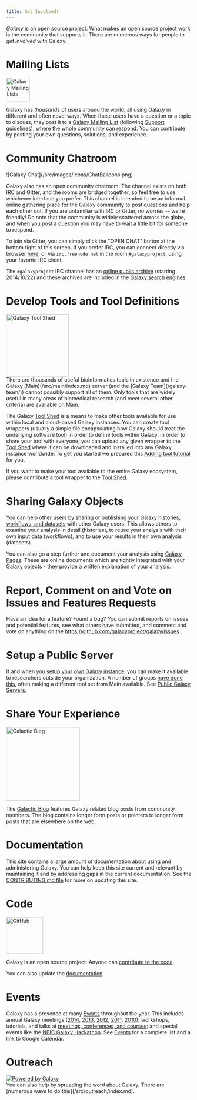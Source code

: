 ```yaml
---
title: Get Involved!
---
```

*Galaxy* is an open source project.  What makes an open source project work is the community that supports it.  There are numerous ways for people to *get involved* with Galaxy.

# Mailing Lists

<div class='left'><a href='/src/mailing-lists/index.md'><img src="/src/images/logos/MailmanLogoSmall.png" alt="Galaxy Mailing Lists" width="64" /></a></div>

Galaxy has *thousands* of users around the world, all using Galaxy in different
and often novel ways.  When these users have a question or a topic to discuss,
they post it to a [Galaxy Mailing List](/src/mailing-lists/index.md) (following
[Support](/src/support/index.md) guidelines), where the whole community can
respond.  You can contribute by posting your own questions, solutions, and
experience.


# Community Chatroom

<div class='right'>![Galaxy Chat](/src/images/icons/ChatBalloons.png)</div>

Galaxy also has an open community chatroom.  The channel exists on both IRC and
Gitter, and the rooms are bridged together, so feel free to use whichever
interface you prefer.  This channel is intended to be an informal online
gathering place for the Galaxy community to post questions and help each other
out.  If you are unfamiliar with IRC or Gitter, no worries -- we're friendly!
Do note that the community is widely scattered across the globe, and when you
post a question you may have to wait a little bit for someone to respond.

To join via Gitter, you can simply click the "OPEN CHAT" button at the bottom
right of this screen.  If you prefer IRC, you can connect directly via browser
[here](http://webchat.freenode.net/?channels=#galaxyproject), or via
`irc.freenode.net` in the room `#galaxyproject`, using your favorite IRC
client.


The `#galaxyproject` IRC channel has an [online public
archive](https://botbot.me/freenode/galaxyproject/) (starting 2014/10/22) and
these archives are included in the [Galaxy search
engines](https://galaxyproject.org/search/).


# Develop Tools and Tool Definitions

<div class='right'><a href='/src/toolshed/index.md'><img src="/src/images/logos/ToolShed.jpg" alt="Galaxy Tool Shed" width="170" /></a></div>
There are thousands of useful bioinformatics tools in existence and the Galaxy [Main](/src/main/index.md) server (and the [Galaxy Team](/galaxy-team/)) cannot possibly support all of them.  Only tools that are widely useful in many areas of biomedical research (and meet several other criteria) are available on Main.

The Galaxy [Tool Shed](/src/toolshed/index.md) is a means to make other tools available for use within local and cloud-based Galaxy instances.  You can create tool wrappers (usually a simple file encapsulating how Galaxy should treat the underlying software tool) in order to define tools within Galaxy.  In order to share your tool with everyone, you can upload any given wrapper to the [Tool Shed](/src/toolshed/index.md) where it can be downloaded and installed into any Galaxy instance worldwide. To get you started we prepared this [Adding tool tutorial](/src/admin/tools/add-tool-tutorial/index.md) for you.

If you want to make your tool available to the entire Galaxy ecosystem, please contribute a tool wrapper to the [Tool Shed](/src/toolshed/index.md).

# Sharing Galaxy Objects

You can help other users by [sharing or publishing your Galaxy histories, workflows, and datasets](/src/learn/share/index.md) with other Galaxy users.  This allows others to examine your analysis in detail (histories), to reuse your analysis with their own input data (workflows), and to use your results in their own analysis (datasets).

You can also go a step further and document your analysis using [Galaxy Pages](/src/learn/galaxy-pages/index.md).  These are online documents which are tightly integrated with your Galaxy objects - they provide a written explanation of your analysis.

# Report, Comment on and Vote on Issues and Features Requests

Have an idea for a feature?  Found a bug?  You can submit reports on issues and potential features, see what others have submitted, and comment and vote on anything on the https://github.com/galaxyproject/galaxy/issues .

# Setup a Public Server

If and when you [setup your own Galaxy instance](/src/admin/get-galaxy/index.md), you can make it available to researchers outside your organization.  A number of groups [have done this](/src/use/index.md), often making a different tool set from Main available.  See [Public Galaxy Servers](/src/use/index.md).

# Share Your Experience

<img class="img-fluid float-right" src="/src/images/galaxy-logos/galactic-blog-400.png" alt="Galactic Blog" width="200" />

The [Galactic Blog](/src/blog/index.md) features Galaxy related blog posts from community members.  The blog contains longer form posts or pointers to longer form posts that are elsewhere on the web.

# Documentation

This site contains a large amount of documentation about using and administering Galaxy.  You can help keep this site current and relevant by maintaining it and by addressing gaps in the current documentation.  See the  [CONTRIBUTING.md file](https://github.com/galaxyproject/galaxy-hub/blob/master/CONTRIBUTING.md) for more on updating this site.

# Code

<div class='right'><img src="/src/images/logos/GitHubLogoText.png" alt="GitHub" width="100" /></div>

Galaxy is an open source project.  Anyone can [contribute to the code](/src/develop/index.md).

You can also update the [documentation](/src/docs/index.md).

# Events

Galaxy has a presence at many [Events](/src/events/index.md) throughout the year.  This includes annual Galaxy meetings ([2014](/src/events/gcc2014/index.md), [2013](/src/events/gcc2013/index.md), [2012](/src/events/gcc2012/index.md), [2011](/src/events/gcc2011/index.md), [2010](/src/events/gdc2010/index.md)); workshops, tutorials, and talks at [meetings, conferences, and courses](/src/events/index.md); and special events like the [NBIC Galaxy Hackathon](https://wiki.nbic.nl/index.php/NBIC_Galaxy_Hackathon_project).  See [Events](/src/events/index.md) for a complete list and a link to Google Calendar.

# Outreach

<div class='left'>
<a href='/src/outreach/index.md'><img src="/images/powered-by-galaxy.png" alt="Powered by Galaxy" /></a>
</div>
You can also help by spreading the word about Galaxy.  There are [numerous ways to do this](/src/outreach/index.md).
